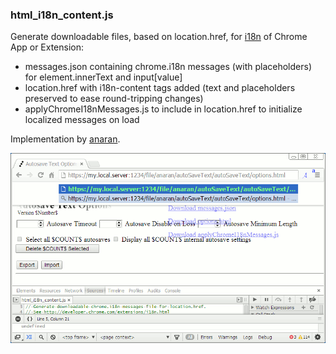 ### html_i18n_content.js

Generate downloadable files, based on location.href,
for [i18n](http://developer.chrome.com/extensions/i18n.html) of Chrome App or Extension:

* messages.json containing chrome.i18n messages (with placeholders) for element.innerText and input[value]
* location.href with i18n-content tags added (text and placeholders preserved to ease round-tripping changes)
* applyChromeI18nMessages.js to include in location.href to initialize localized messages on load

Implementation by [anaran](https://github.com/anaran).

[![html_i18n_content](html_i18n_content.gif)](html_i18n_content.js)
